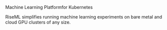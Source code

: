 Machine Learning Platformfor Kubernetes

RiseML simplifies running machine learning experiments on bare metal and cloud GPU clusters of any size.
